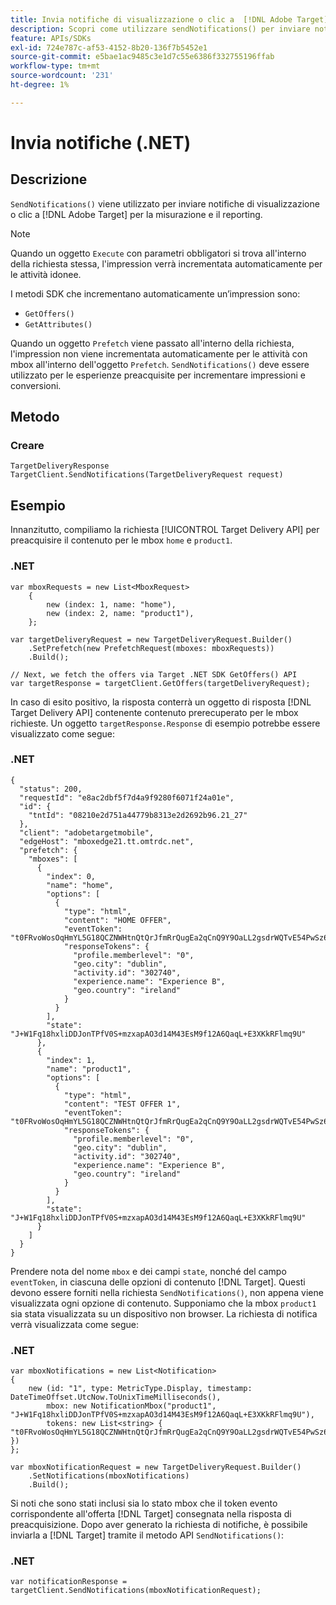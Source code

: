 ```yaml
---
title: Invia notifiche di visualizzazione o clic a  [!DNL Adobe Target]  tramite .NET SDK
description: Scopri come utilizzare sendNotifications() per inviare notifiche di visualizzazione o clic a  [!DNL Adobe Target]  per la misurazione e il reporting.
feature: APIs/SDKs
exl-id: 724e787c-af53-4152-8b20-136f7b5452e1
source-git-commit: e5bae1ac9485c3e1d7c55e6386f332755196ffab
workflow-type: tm+mt
source-wordcount: '231'
ht-degree: 1%

---
```


# Invia notifiche (.NET)

## Descrizione

`SendNotifications()` viene utilizzato per inviare notifiche di visualizzazione o clic a [!DNL Adobe Target] per la misurazione e il reporting.

>[!NOTE]
>
>Quando un oggetto `Execute` con parametri obbligatori si trova all&#39;interno della richiesta stessa, l&#39;impression verrà incrementata automaticamente per le attività idonee.

I metodi SDK che incrementano automaticamente un’impression sono:

* `GetOffers()`
* `GetAttributes()`

Quando un oggetto `Prefetch` viene passato all&#39;interno della richiesta, l&#39;impression non viene incrementata automaticamente per le attività con mbox all&#39;interno dell&#39;oggetto `Prefetch`. `SendNotifications()` deve essere utilizzato per le esperienze preacquisite per incrementare impressioni e conversioni.

## Metodo

### Creare

```dotnet {line-numbers="true"}
TargetDeliveryResponse TargetClient.SendNotifications(TargetDeliveryRequest request)
```

## Esempio

Innanzitutto, compiliamo la richiesta [!UICONTROL Target Delivery API] per preacquisire il contenuto per le mbox `home` e `product1`.

### \.NET

```dotnet {line-numbers="true"}
var mboxRequests = new List<MboxRequest>
    {
        new (index: 1, name: "home"),
        new (index: 2, name: "product1"),
    };

var targetDeliveryRequest = new TargetDeliveryRequest.Builder()
    .SetPrefetch(new PrefetchRequest(mboxes: mboxRequests))
    .Build();

// Next, we fetch the offers via Target .NET SDK GetOffers() API
var targetResponse = targetClient.GetOffers(targetDeliveryRequest);
```

In caso di esito positivo, la risposta conterrà un oggetto di risposta [!DNL Target Delivery API] contenente contenuto prerecuperato per le mbox richieste. Un oggetto `targetResponse.Response` di esempio potrebbe essere visualizzato come segue:

### \.NET

```dotnet {line-numbers="true"}
{
  "status": 200,
  "requestId": "e8ac2dbf5f7d4a9f9280f6071f24a01e",
  "id": {
    "tntId": "08210e2d751a44779b8313e2d2692b96.21_27"
  },
  "client": "adobetargetmobile",
  "edgeHost": "mboxedge21.tt.omtrdc.net",
  "prefetch": {
    "mboxes": [
      {
        "index": 0,
        "name": "home",
        "options": [
          {
            "type": "html",
            "content": "HOME OFFER",
            "eventToken": "t0FRvoWosOqHmYL5G18QCZNWHtnQtQrJfmRrQugEa2qCnQ9Y9OaLL2gsdrWQTvE54PwSz67rmXWmSnkXpSSS2Q==",
            "responseTokens": {
              "profile.memberlevel": "0",
              "geo.city": "dublin",
              "activity.id": "302740",
              "experience.name": "Experience B",
              "geo.country": "ireland"
            }
          }
        ],
        "state": "J+W1Fq18hxliDDJonTPfV0S+mzxapAO3d14M43EsM9f12A6QaqL+E3XKkRFlmq9U"
      },
      {
        "index": 1,
        "name": "product1",
        "options": [
          {
            "type": "html",
            "content": "TEST OFFER 1",
            "eventToken": "t0FRvoWosOqHmYL5G18QCZNWHtnQtQrJfmRrQugEa2qCnQ9Y9OaLL2gsdrWQTvE54PwSz67rmXWmSnkXpSSS2Q==",
            "responseTokens": {
              "profile.memberlevel": "0",
              "geo.city": "dublin",
              "activity.id": "302740",
              "experience.name": "Experience B",
              "geo.country": "ireland"
            }
          }
        ],
        "state": "J+W1Fq18hxliDDJonTPfV0S+mzxapAO3d14M43EsM9f12A6QaqL+E3XKkRFlmq9U"
      }
    ]
  }
}
```

Prendere nota del nome `mbox` e dei campi `state`, nonché del campo `eventToken`, in ciascuna delle opzioni di contenuto [!DNL Target]. Questi devono essere forniti nella richiesta `SendNotifications()`, non appena viene visualizzata ogni opzione di contenuto. Supponiamo che la mbox `product1` sia stata visualizzata su un dispositivo non browser. La richiesta di notifica verrà visualizzata come segue:

### \.NET

```dotnet {line-numbers="true"}
var mboxNotifications = new List<Notification>
{
    new (id: "1", type: MetricType.Display, timestamp: DateTimeOffset.UtcNow.ToUnixTimeMilliseconds(),
        mbox: new NotificationMbox("product1", "J+W1Fq18hxliDDJonTPfV0S+mzxapAO3d14M43EsM9f12A6QaqL+E3XKkRFlmq9U"),
        tokens: new List<string> { "t0FRvoWosOqHmYL5G18QCZNWHtnQtQrJfmRrQugEa2qCnQ9Y9OaLL2gsdrWQTvE54PwSz67rmXWmSnkXpSSS2Q==" })
}; 

var mboxNotificationRequest = new TargetDeliveryRequest.Builder()
    .SetNotifications(mboxNotifications)
    .Build();
```

Si noti che sono stati inclusi sia lo stato mbox che il token evento corrispondente all&#39;offerta [!DNL Target] consegnata nella risposta di preacquisizione. Dopo aver generato la richiesta di notifiche, è possibile inviarla a [!DNL Target] tramite il metodo API `SendNotifications()`:

### \.NET

```dotnet {line-numbers="true"}
var notificationResponse = targetClient.SendNotifications(mboxNotificationRequest);
```
